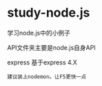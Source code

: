 # study-node.js

学习node.js中的小例子

API文件夹主要是node.js自身API

express 基于express 4.X

	建议装上nodemon。让F5更快一点
